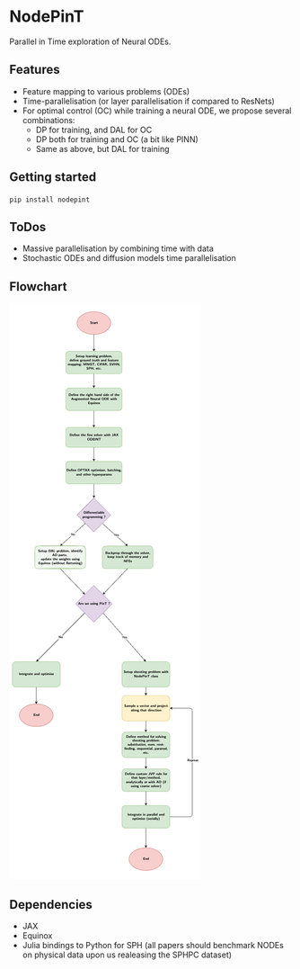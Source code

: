 # NodePinT

Parallel in Time exploration of Neural ODEs.

## Features
- Feature mapping to various problems (ODEs)
- Time-parallelisation (or layer parallelisation if compared to ResNets)
- For optimal control (OC) while training a neural ODE, we propose several combinations:
    - DP for training, and DAL for OC
    - DP both for training and OC (a bit like PINN)
    - Same as above, but DAL for training


## Getting started
`pip install nodepint`


## ToDos
- Massive parallelisation by combining time with data
- Stochastic ODEs and diffusion models time parallelisation



## Flowchart

![Flowchart](docs/imgs/flowchart.png)



## Dependencies
- JAX
- Equinox
- Julia bindings to Python for SPH (all papers should benchmark NODEs on physical data upon us realeasing the SPHPC dataset)
